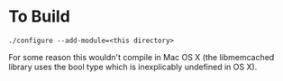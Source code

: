 To Build
========

    ./configure --add-module=<this directory>

For some reason this wouldn't compile in Mac OS X (the libmemcached library
uses the bool type which is inexplicably undefined in OS X).

